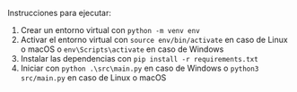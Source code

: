 Instrucciones para ejecutar:

1. Crear un entorno virtual con `python -m venv env`
2. Activar el entorno virtual con `source env/bin/activate` en caso de Linux o macOS o `env\Scripts\activate` en caso de Windows
3. Instalar las dependencias con `pip install -r requirements.txt`
4. Iniciar con `python .\src\main.py` en caso de Windows o `python3 src/main.py` en caso de Linux o macOS